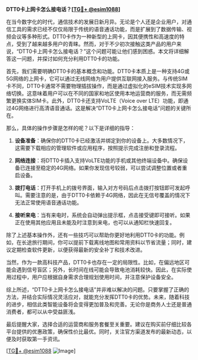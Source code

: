 **DTT0卡上网卡怎么接电话？[[TG💪+ @esim1088](https://t.me/s/esim1088)]**

在当今数字化的时代，通信技术的发展日新月异。无论是个人还是企业用户，对通信工具的需求已经不仅仅局限于传统的语音通话功能，而是扩展到了数据传输、视频会议等多种形式。DTT0卡作为一种新型的上网卡，因其便携性和高速度的特点，受到了越来越多用户的青睐。然而，对于不少初次接触这类产品的用户来说，“DTT0卡上网卡怎么接电话？”这个问题可能让他们感到困惑。本文将详细解答这一问题，并探讨如何充分利用DTT0卡的功能。

首先，我们需要明确DTT0卡的基本概念和功能。DTT0卡本质上是一种支持4G或5G网络的上网卡，它可以通过无线网络为用户提供互联网接入服务。与传统SIM卡不同，DTT0卡通常不需要物理插拔操作，而是通过虚拟化的eSIM技术实现多网络切换。这意味着用户可以在不同的国家和地区使用本地运营商的服务，而无需频繁更换实体SIM卡。此外，DTT0卡还支持VoLTE（Voice over LTE）功能，即通过4G网络进行高清语音通话。这是解决“DTT0卡上网卡怎么接电话”问题的关键所在。

那么，具体的操作步骤是怎样的呢？以下是详细的指导：

1. **设备准备**：确保你的DTT0卡已经激活并绑定到你的设备上。大多数情况下，这需要下载相应的管理软件或应用程序，按照提示完成注册和登录流程。

2. **网络连接**：将DTT0卡插入支持VoLTE功能的手机或其他终端设备中。确保设备已连接至稳定的4G网络。如果你发现信号较弱，可以尝试调整位置或者重启设备。

3. **拨打电话**：打开手机上的拨号界面，输入对方号码后点击拨打按钮即可发起呼叫。需要注意的是，由于DTT0卡依赖于4G网络，因此在无信号覆盖的情况下无法正常使用语音通话功能。

4. **接听来电**：当有来电时，系统会自动弹出提示框，点击接受键即可接听。如果正在使用其他应用且未能及时注意到来电，也可以从通知栏快速回复。

除了上述基本操作外，还有一些技巧可以帮助你更好地利用DTT0卡的功能。例如，在长途旅行期间，你可以提前下载离线地图和常用资料以节省流量；同时，建议定期检查软件更新，以便获得最新的安全补丁和技术改进。

当然，作为一款高科技产品，DTT0卡也存在一定的局限性。比如，在偏远地区可能会遇到信号盲区；另外，长时间在线可能会导致电池消耗较快。因此，在实际使用过程中，用户应根据自身需求合理规划使用时间，并注意保护设备安全。

综上所述，“DTT0卡上网卡怎么接电话”并非难以解决的问题。只要掌握了正确的方法，并结合实际情况灵活应对，就能充分发挥DTT0卡的优势。未来，随着科技的进步，相信此类智能设备将会变得更加普及和完善。无论你是商务人士还是普通消费者，都可以从中受益匪浅。

最后提醒大家，选择合适的运营商和服务套餐至关重要。建议在购买前仔细比较各平台提供的优惠政策，确保性价比最优。同时，关注官方渠道发布的最新动态，以便及时获取第一手资讯。

[[TG💪+ @esim1088](https://t.me/s/esim1088) ![Image](https://i.postimg.cc/4NQfJmqS/Snipaste-2025-05-13-00-14-12.png)]